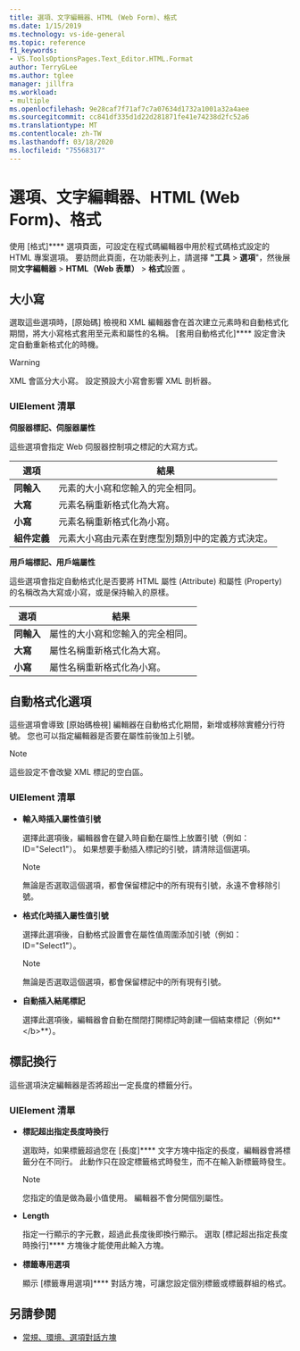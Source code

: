 ```yaml
---
title: 選項、文字編輯器、HTML (Web Form)、格式
ms.date: 1/15/2019
ms.technology: vs-ide-general
ms.topic: reference
f1_keywords:
- VS.ToolsOptionsPages.Text_Editor.HTML.Format
author: TerryGLee
ms.author: tglee
manager: jillfra
ms.workload:
- multiple
ms.openlocfilehash: 9e28caf7f71af7c7a07634d1732a1001a32a4aee
ms.sourcegitcommit: cc841df335d1d22d281871fe41e74238d2fc52a6
ms.translationtype: MT
ms.contentlocale: zh-TW
ms.lasthandoff: 03/18/2020
ms.locfileid: "75568317"
---
```

# <a name="options-text-editor-html-web-forms-formatting"></a>選項、文字編輯器、HTML (Web Form)、格式

使用 [格式]**** 選項頁面，可設定在程式碼編輯器中用於程式碼格式設定的 HTML 專案選項。 要訪問此頁面，在功能表列上，請選擇 **"工具** > **選項**"，然後展開**文字編輯器** > **HTML（Web 表單）** > **格式**設置 。

## <a name="capitalization"></a>大小寫

選取這些選項時，[原始碼] 檢視和 XML 編輯器會在首次建立元素時和自動格式化期間，將大小寫格式套用至元素和屬性的名稱。 [套用自動格式化]**** 設定會決定自動重新格式化的時機。

> [!WARNING]
> XML 會區分大小寫。 設定預設大小寫會影響 XML 剖析器。

### <a name="uielement-list"></a>UIElement 清單

**伺服器標記、伺服器屬性**

這些選項會指定 Web 伺服器控制項之標記的大寫方式。

|選項|結果|
|---------------------------------|------------------------------|
|**同輸入**|元素的大小寫和您輸入的完全相同。|
|**大寫**|元素名稱重新格式化為大寫。|
|**小寫**|元素名稱重新格式化為小寫。|
|**組件定義**|元素大小寫由元素在對應型別類別中的定義方式決定。|

**用戶端標記、用戶端屬性**

這些選項會指定自動格式化是否要將 HTML 屬性 (Attribute) 和屬性 (Property) 的名稱改為大寫或小寫，或是保持輸入的原樣。

|選項|結果|
|---------------------------------|------------------------------|
|**同輸入**|屬性的大小寫和您輸入的完全相同。|
|**大寫**|屬性名稱重新格式化為大寫。|
|**小寫**|屬性名稱重新格式化為小寫。|

## <a name="automatic-formatting-options"></a>自動格式化選項

這些選項會導致 [原始碼檢視] 編輯器在自動格式化期間，新增或移除實體分行符號。 您也可以指定編輯器是否要在屬性前後加上引號。

> [!NOTE]
> 這些設定不會改變 XML 標記的空白區。

### <a name="uielement-list"></a>UIElement 清單

- **輸入時插入屬性值引號**

   選擇此選項後，編輯器會在鍵入時自動在屬性上放置引號（例如：ID="Select1"）。 如果想要手動插入標記的引號，請清除這個選項。

   > [!NOTE]
   > 無論是否選取這個選項，都會保留標記中的所有現有引號，永遠不會移除引號。

- **格式化時插入屬性值引號**

   選擇此選項後，自動格式設置會在屬性值周圍添加引號（例如：ID="Select1"）。

   > [!NOTE]
   > 無論是否選取這個選項，都會保留標記中的所有現有引號。

- **自動插入結尾標記**

   選擇此選項後，編輯器會自動在關閉打開標記時創建一個結束標記（例如**\</b>**）。

## <a name="tag-wrapping"></a>標記換行

這些選項決定編輯器是否將超出一定長度的標籤分行。

### <a name="uielement-list"></a>UIElement 清單

- **標記超出指定長度時換行**

   選取時，如果標籤超過您在 [長度]**** 文字方塊中指定的長度，編輯器會將標籤分在不同行。 此動作只在設定標籤格式時發生，而不在輸入新標籤時發生。

   > [!NOTE]
   > 您指定的值是做為最小值使用。 編輯器不會分開個別屬性。

- **Length**

   指定一行顯示的字元數，超過此長度後即換行顯示。 選取 [標記超出指定長度時換行]**** 方塊後才能使用此輸入方塊。

- **標籤專用選項**

   顯示 [標籤專用選項]**** 對話方塊，可讓您設定個別標籤或標籤群組的格式。

## <a name="see-also"></a>另請參閱

- [常規、環境、選項對話方塊](../../ide/reference/general-environment-options-dialog-box.md)
